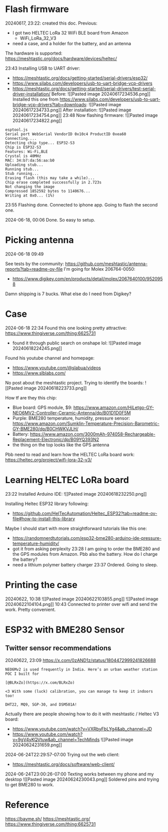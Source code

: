 
# Flash firmware
20240617, 23:22: created this doc.
Previous:
- I got two HELTEC LoRa 32 WiFi BLE board from Amazon
	- WiFi_LoRa_32_V3
- need a case, and a holder for the battery, and an antenna

The hardware is supported: https://meshtastic.org/docs/hardware/devices/heltec/

23:43 Installing USB to UART driver:
- https://meshtastic.org/docs/getting-started/serial-drivers/esp32/
- https://www.silabs.com/developers/usb-to-uart-bridge-vcp-drivers
- https://meshtastic.org/docs/getting-started/serial-drivers/test-serial-driver-installation/
Before:
![[Pasted image 20240617234536.png]]
Installed this one from https://www.silabs.com/developers/usb-to-uart-bridge-vcp-drivers?tab=downloads:
![[Pasted image 20240617234733.png]]
After installation:
![[Pasted image 20240617234754.png]]
23:48 Now flashing firmware:
![[Pasted image 20240617234822.png]]
```
esptool.js
Serial port WebSerial VendorID 0x10c4 ProductID 0xea60
Connecting....
Detecting chip type... ESP32-S3
Chip is ESP32-S3
Features: Wi-Fi,BLE
Crystal is 40MHz
MAC: 34:b7:da:56:aa:b0
Uploading stub...
Running stub...
Stub running...
Erasing flash (this may take a while)...
Chip erase completed successfully in 2.723s
Not changing the image
Compressed 1852592 bytes to 1140676...
Writing at 0x0... (1%)
```

23:55 Flashing done. Connected to iphone app. Going to flash the second one.

2024-06-18, 00:06 Done. So easy to setup.



# Picking antenna
2024-06-18 09:49

See tests by the community: https://github.com/meshtastic/antenna-reports?tab=readme-ov-file
I'm going for Molex 206764-0050:
- https://www.digikey.com/en/products/detail/molex/2067640100/9520958

Damn shipping is 7 bucks. What else do I need from Digikey?

# Case
2024-06-18 22:34
Found this one looking pretty attractive: https://www.thingiverse.com/thing:6625731
- found it through public search on onshape lol:
![[Pasted image 20240618224245.png]]

Found his youtube channel and homepage:
- https://www.youtube.com/@slabua/videos
- https://www.slblabs.com/

No post about the meshtastic project.
Trying to identify the boards:
![[Pasted image 20240618223733.png]]

How tf are they this chip:
- Blue board: GPS module, $9: https://www.amazon.com/HiLetgo-GY-NEO6MV2-Controller-Ceramic-Antenna/dp/B01D1D0F5M
- Purple: BME280 temperature, humidity, pressure sensor: https://www.amazon.com/Sumklin-Temperature-Precision-Barometric-GY-BME280/dp/B0CHWKVJLH/
- Battery: https://www.amazon.com/3000mAh-974058-Rechargeable-Replacement-Electronic/dp/B09YQ393N2
- the thing on the top looks like the GPS antenna

Pbb need to read and learn how the HELTEC LoRa board work:
https://heltec.org/project/wifi-lora-32-v3/

# Learning HELTEC LoRa board
23:22 Installed Arduino IDE:
![[Pasted image 20240618232250.png]]

Installing Heltec ESP32 library following:
- https://github.com/HelTecAutomation/Heltec_ESP32?tab=readme-ov-file#how-to-install-this-library

Maybe I should start with more straightforward tutorials like this one:
- https://randomnerdtutorials.com/esp32-bme280-arduino-ide-pressure-temperature-humidity/
- got it from asking perplexity
23:28 I am going to order the BME280 and the GPS modules from Amazon. Pbb also the battery.
How do I charge the battery?
- need a lithium polymer battery charger
23:37 Ordered. Going to sleep.

# Printing the case
20240622, 10:38
![[Pasted image 20240622103855.png]]
![[Pasted image 20240622104104.png]]
10:43 Connected to printer over wifi and send the work. Pretty convenient.




# ESP32 with BME280 Sensor

## Twitter sensor recommendations
20240622, 23:09
https://x.com/0zAND1z/status/1804472999241826688
```
NEO6Mv2 is used frequently in India. Here’s an urban weather station POC I built for

[@BLRxZo](https://x.com/BLRxZo)

<3 With some (luck) calibration, you can manage to keep it indoors too!
```
`DHT22, MQ9, SGP-30, and DSM501A!`

Actually there are people showing how to do it with meshtastic / Heltec V3 board:
- https://www.youtube.com/watch?v=VXRbyFbLYg4&ab_channel=JD
- https://www.youtube.com/watch?v=9gV4yKQVtuw&ab_channel=TechMinds
![[Pasted image 20240624231659.png]]

2024-06-24T22:29:57-07:00 Trying out the web client:
- https://meshtastic.org/docs/software/web-client/

2024-06-24T23:00:26-07:00 Texting works between my phone and my desktop
![[Pasted image 20240624230043.png]]
Soldered pins and trying to get BME280 to work.



# Reference
https://bayme.sh/
https://meshtastic.org/
https://www.thingiverse.com/thing:6625731
